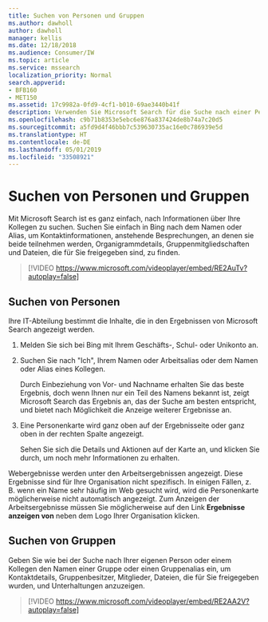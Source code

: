 ```yaml
---
title: Suchen von Personen und Gruppen
ms.author: dawholl
author: dawholl
manager: kellis
ms.date: 12/18/2018
ms.audience: Consumer/IW
ms.topic: article
ms.service: mssearch
localization_priority: Normal
search.appverid:
- BFB160
- MET150
ms.assetid: 17c9982a-0fd9-4cf1-b010-69ae3440b41f
description: Verwenden Sie Microsoft Search für die Suche nach einer Person in Ihrem Unternehmen und den angezeigten Informationen.
ms.openlocfilehash: c9b71b8353e5ebc6e876a837424de8b74a7c20d5
ms.sourcegitcommit: a5fd9d4f46bbb7c539630735ac16e0c786939e5d
ms.translationtype: HT
ms.contentlocale: de-DE
ms.lasthandoff: 05/01/2019
ms.locfileid: "33508921"
---
```

# <a name="find-people-and-groups"></a>Suchen von Personen und Gruppen

Mit Microsoft Search ist es ganz einfach, nach Informationen über Ihre Kollegen zu suchen. Suchen Sie einfach in Bing nach dem Namen oder Alias, um Kontaktinformationen, anstehende Besprechungen, an denen sie beide teilnehmen werden, Organigrammdetails, Gruppenmitgliedschaften und Dateien, die für Sie freigegeben sind, zu finden.
  
> [!VIDEO https://www.microsoft.com/videoplayer/embed/RE2AuTv?autoplay=false]
  
## <a name="find-people"></a>Suchen von Personen

Ihre IT-Abteilung bestimmt die Inhalte, die in den Ergebnissen von Microsoft Search angezeigt werden.
  
1. Melden Sie sich bei Bing mit Ihrem Geschäfts-, Schul- oder Unikonto an.
    
2. Suchen Sie nach "Ich", Ihrem Namen oder Arbeitsalias oder dem Namen oder Alias eines Kollegen.
    
    Durch Einbeziehung von Vor- und Nachname erhalten Sie das beste Ergebnis, doch wenn Ihnen nur ein Teil des Namens bekannt ist, zeigt Microsoft Search das Ergebnis an, das der Suche am besten entspricht, und bietet nach Möglichkeit die Anzeige weiterer Ergebnisse an.
    
3. Eine Personenkarte wird ganz oben auf der Ergebnisseite oder ganz oben in der rechten Spalte angezeigt.
    
    Sehen Sie sich die Details und Aktionen auf der Karte an, und klicken Sie durch, um noch mehr Informationen zu erhalten.
    
Webergebnisse werden unter den Arbeitsergebnissen angezeigt. Diese Ergebnisse sind für Ihre Organisation nicht spezifisch. In einigen Fällen, z. B. wenn ein Name sehr häufig im Web gesucht wird, wird die Personenkarte möglicherweise nicht automatisch angezeigt. Zum Anzeigen der Arbeitsergebnisse müssen Sie möglicherweise auf den Link **Ergebnisse anzeigen von** neben dem Logo Ihrer Organisation klicken. 
  
## <a name="find-groups"></a>Suchen von Gruppen

Geben Sie wie bei der Suche nach Ihrer eigenen Person oder einem Kollegen den Namen einer Gruppe oder einen Gruppenalias ein, um Kontaktdetails, Gruppenbesitzer, Mitglieder, Dateien, die für Sie freigegeben wurden, und Unterhaltungen anzuzeigen.
  
> [!VIDEO https://www.microsoft.com/videoplayer/embed/RE2AA2V?autoplay=false]
  

  

